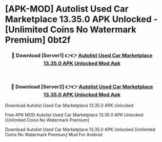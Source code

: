 # [APK-MOD] Autolist  Used Car Marketplace 13.35.0 APK Unlocked - [Unlimited Coins No Watermark Premium] 0bt2f



<div align="center">
<h3>🔴 Download [Server1] 👉👉 <a href="https://momento.my/?title=Autolist__Used_Car_Marketplace_13.35.0_APK_Unlocked">Autolist  Used Car Marketplace 13.35.0 APK Unlocked Mod Apk</a></h3><br>

<h3>🔴 Download [Server2] 👉👉 <a href="https://momento.my/?title=Autolist__Used_Car_Marketplace_13.35.0_APK_Unlocked">Autolist  Used Car Marketplace 13.35.0 APK Unlocked Mod Apk</a></h3>
</div>



Download Autolist  Used Car Marketplace 13.35.0 APK Unlocked 

Free APK MOD Autolist  Used Car Marketplace 13.35.0 APK Unlocked [Unlimited Coins No Watermark Premium]

Download Autolist  Used Car Marketplace 13.35.0 APK Unlocked [Unlimited Coins No Watermark Premium] Mod For Android
